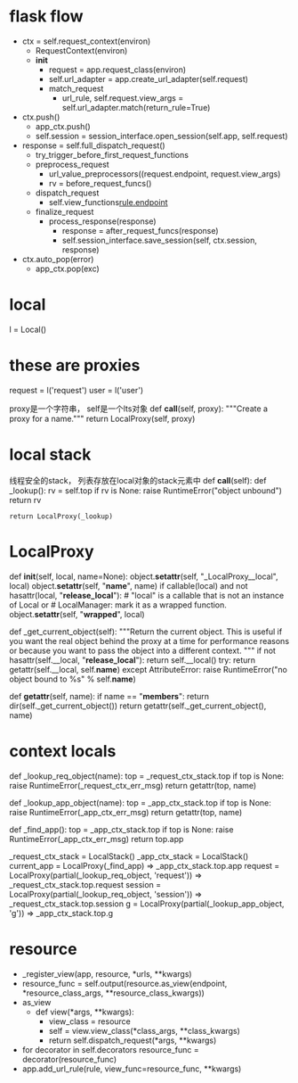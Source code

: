 # flask flow
- ctx = self.request_context(environ)
  - RequestContext(environ)
   - __init__
     - request = app.request_class(environ)
     - self.url_adapter = app.create_url_adapter(self.request)
     - match_request
       -  url_rule, self.request.view_args = self.url_adapter.match(return_rule=True)
- ctx.push()
   - app_ctx.push()
   - self.session = session_interface.open_session(self.app, self.request)
- response = self.full_dispatch_request()
    - try_trigger_before_first_request_functions
    - preprocess_request
       - url_value_preprocessors((request.endpoint, request.view_args)
       - rv = before_request_funcs()
    - dispatch_request
       - self.view_functions[rule.endpoint](**req.view_args)
    - finalize_request
       - process_response(response)
          - response = after_request_funcs(response) 
          - self.session_interface.save_session(self, ctx.session, response)
- ctx.auto_pop(error)
  - app_ctx.pop(exc)


# local
l = Local()

# these are proxies
request = l('request')
user = l('user')

proxy是一个字符串， self是一个lts对象
def __call__(self, proxy):
    """Create a proxy for a name."""
    return LocalProxy(self, proxy)

# local stack
线程安全的stack， 列表存放在local对象的stack元素中
def __call__(self):
    def _lookup():
        rv = self.top
        if rv is None:
            raise RuntimeError("object unbound")
        return rv

    return LocalProxy(_lookup)

# LocalProxy
def __init__(self, local, name=None):
    object.__setattr__(self, "_LocalProxy__local", local)
    object.__setattr__(self, "__name__", name)
    if callable(local) and not hasattr(local, "__release_local__"):
        # "local" is a callable that is not an instance of Local or
        # LocalManager: mark it as a wrapped function.
        object.__setattr__(self, "__wrapped__", local)


def _get_current_object(self):
    """Return the current object.  This is useful if you want the real
    object behind the proxy at a time for performance reasons or because
    you want to pass the object into a different context.
    """
    if not hasattr(self.__local, "__release_local__"):
        return self.__local()
    try:
        return getattr(self.__local, self.__name__)
    except AttributeError:
        raise RuntimeError("no object bound to %s" % self.__name__)

def __getattr__(self, name):
    if name == "__members__":
        return dir(self._get_current_object())
    return getattr(self._get_current_object(), name)


# context locals
def _lookup_req_object(name):
    top = _request_ctx_stack.top
    if top is None:
        raise RuntimeError(_request_ctx_err_msg)
    return getattr(top, name)


def _lookup_app_object(name):
    top = _app_ctx_stack.top
    if top is None:
        raise RuntimeError(_app_ctx_err_msg)
    return getattr(top, name)


def _find_app():
    top = _app_ctx_stack.top
    if top is None:
        raise RuntimeError(_app_ctx_err_msg)
    return top.app


_request_ctx_stack = LocalStack()
_app_ctx_stack = LocalStack()
current_app = LocalProxy(_find_app) => _app_ctx_stack.top.app
request = LocalProxy(partial(_lookup_req_object, 'request')) => _request_ctx_stack.top.request
session = LocalProxy(partial(_lookup_req_object, 'session')) => _request_ctx_stack.top.session
g = LocalProxy(partial(_lookup_app_object, 'g')) => _app_ctx_stack.top.g



# resource

- _register_view(app, resource, *urls, **kwargs)
 - resource_func = self.output(resource.as_view(endpoint, *resource_class_args, **resource_class_kwargs))
  - as_view
    -  def view(*args, **kwargs):
        - view_class = resource
        - self = view.view_class(*class_args, **class_kwargs)
        - return self.dispatch_request(*args, **kwargs)
 - for decorator in self.decorators resource_func = decorator(resource_func)
 - app.add_url_rule(rule, view_func=resource_func, **kwargs)
